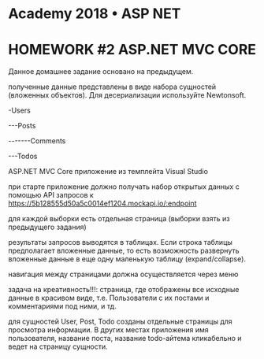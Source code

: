 # Academy 2018 • ASP NET
# HOMEWORK #2 ASP.NET MVC CORE
Данное домашнее задание основано на предыдущем.


полученные данные представлены в виде набора сущностей (вложенных объектов). Для десериализации используйте Newtonsoft.

-Users

---Posts

-------Comments

---Todos



ASP.NET MVC Core приложение из темплейта Visual Studio

при старте приложение должно получать набор открытых данных с помощью API запросов к https://5b128555d50a5c0014ef1204.mockapi.io/:endpoint

для каждой выборки есть отдельная страница (выборки взять из предыдущего задания)

результаты запросов выводятся в таблицах. Если строка таблицы предполагает вложенные данные, то есть возможность развернуть вложенные данные в еще одну маленькую таблицу (expand/collapse).

навигация между страницами должна осуществляется через меню

задача на креативность!!!: страница, где отображены все исходные данные в красивом виде, т.е. Пользователи с их постами и комментариями под ними, и тд.

для сущностей User, Post, Todo созданы отдельные страницы для просмотра информации. В других местах приложения имя пользователя, название поста, название todo-айтема кликабельно и ведет на страницу сущности.

